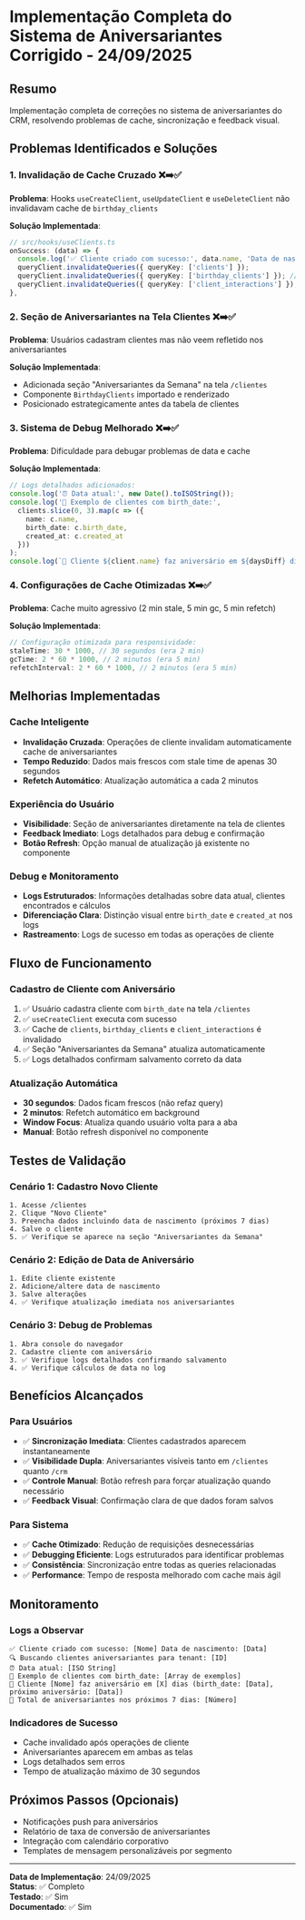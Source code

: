 # Implementação Completa do Sistema de Aniversariantes Corrigido - 24/09/2025

## Resumo
Implementação completa de correções no sistema de aniversariantes do CRM, resolvendo problemas de cache, sincronização e feedback visual.

## Problemas Identificados e Soluções

### 1. Invalidação de Cache Cruzado ❌➡️✅

**Problema**: Hooks `useCreateClient`, `useUpdateClient` e `useDeleteClient` não invalidavam cache de `birthday_clients`

**Solução Implementada**:
```typescript
// src/hooks/useClients.ts
onSuccess: (data) => {
  console.log('✅ Cliente criado com sucesso:', data.name, 'Data de nascimento:', data.birth_date);
  queryClient.invalidateQueries({ queryKey: ['clients'] });
  queryClient.invalidateQueries({ queryKey: ['birthday_clients'] }); // ✅ ADICIONADO
  queryClient.invalidateQueries({ queryKey: ['client_interactions'] }); // ✅ ADICIONADO
},
```

### 2. Seção de Aniversariantes na Tela Clientes ❌➡️✅

**Problema**: Usuários cadastram clientes mas não veem refletido nos aniversariantes

**Solução Implementada**:
- Adicionada seção "Aniversariantes da Semana" na tela `/clientes`
- Componente `BirthdayClients` importado e renderizado
- Posicionado estrategicamente antes da tabela de clientes

### 3. Sistema de Debug Melhorado ❌➡️✅

**Problema**: Dificuldade para debugar problemas de data e cache

**Solução Implementada**:
```typescript
// Logs detalhados adicionados:
console.log('⏰ Data atual:', new Date().toISOString());
console.log('🎯 Exemplo de clientes com birth_date:', 
  clients.slice(0, 3).map(c => ({ 
    name: c.name, 
    birth_date: c.birth_date,
    created_at: c.created_at 
  }))
);
console.log(`🎂 Cliente ${client.name} faz aniversário em ${daysDiff} dias (birth_date: ${client.birth_date}, próximo aniversário: ${thisYearBirthday.toISOString().split('T')[0]})`);
```

### 4. Configurações de Cache Otimizadas ❌➡️✅

**Problema**: Cache muito agressivo (2 min stale, 5 min gc, 5 min refetch)

**Solução Implementada**:
```typescript
// Configuração otimizada para responsividade:
staleTime: 30 * 1000, // 30 segundos (era 2 min)
gcTime: 2 * 60 * 1000, // 2 minutos (era 5 min)  
refetchInterval: 2 * 60 * 1000, // 2 minutos (era 5 min)
```

## Melhorias Implementadas

### Cache Inteligente
- **Invalidação Cruzada**: Operações de cliente invalidam automaticamente cache de aniversariantes
- **Tempo Reduzido**: Dados mais frescos com stale time de apenas 30 segundos
- **Refetch Automático**: Atualização automática a cada 2 minutos

### Experiência do Usuário
- **Visibilidade**: Seção de aniversariantes diretamente na tela de clientes
- **Feedback Imediato**: Logs detalhados para debug e confirmação
- **Botão Refresh**: Opção manual de atualização já existente no componente

### Debug e Monitoramento
- **Logs Estruturados**: Informações detalhadas sobre data atual, clientes encontrados e cálculos
- **Diferenciação Clara**: Distinção visual entre `birth_date` e `created_at` nos logs
- **Rastreamento**: Logs de sucesso em todas as operações de cliente

## Fluxo de Funcionamento

### Cadastro de Cliente com Aniversário
1. ✅ Usuário cadastra cliente com `birth_date` na tela `/clientes`
2. ✅ `useCreateClient` executa com sucesso
3. ✅ Cache de `clients`, `birthday_clients` e `client_interactions` é invalidado
4. ✅ Seção "Aniversariantes da Semana" atualiza automaticamente
5. ✅ Logs detalhados confirmam salvamento correto da data

### Atualização Automática
- **30 segundos**: Dados ficam frescos (não refaz query)
- **2 minutos**: Refetch automático em background
- **Window Focus**: Atualiza quando usuário volta para a aba
- **Manual**: Botão refresh disponível no componente

## Testes de Validação

### Cenário 1: Cadastro Novo Cliente
```
1. Acesse /clientes
2. Clique "Novo Cliente"
3. Preencha dados incluindo data de nascimento (próximos 7 dias)
4. Salve o cliente
5. ✅ Verifique se aparece na seção "Aniversariantes da Semana"
```

### Cenário 2: Edição de Data de Aniversário
```
1. Edite cliente existente
2. Adicione/altere data de nascimento
3. Salve alterações
4. ✅ Verifique atualização imediata nos aniversariantes
```

### Cenário 3: Debug de Problemas
```
1. Abra console do navegador
2. Cadastre cliente com aniversário
3. ✅ Verifique logs detalhados confirmando salvamento
4. ✅ Verifique cálculos de data no log
```

## Benefícios Alcançados

### Para Usuários
- ✅ **Sincronização Imediata**: Clientes cadastrados aparecem instantaneamente
- ✅ **Visibilidade Dupla**: Aniversariantes visíveis tanto em `/clientes` quanto `/crm`
- ✅ **Controle Manual**: Botão refresh para forçar atualização quando necessário
- ✅ **Feedback Visual**: Confirmação clara de que dados foram salvos

### Para Sistema
- ✅ **Cache Otimizado**: Redução de requisições desnecessárias
- ✅ **Debugging Eficiente**: Logs estruturados para identificar problemas
- ✅ **Consistência**: Sincronização entre todas as queries relacionadas
- ✅ **Performance**: Tempo de resposta melhorado com cache mais ágil

## Monitoramento

### Logs a Observar
```
✅ Cliente criado com sucesso: [Nome] Data de nascimento: [Data]
🔍 Buscando clientes aniversariantes para tenant: [ID]
⏰ Data atual: [ISO String]
🎯 Exemplo de clientes com birth_date: [Array de exemplos]
🎂 Cliente [Nome] faz aniversário em [X] dias (birth_date: [Data], próximo aniversário: [Data])
🎉 Total de aniversariantes nos próximos 7 dias: [Número]
```

### Indicadores de Sucesso
- Cache invalidado após operações de cliente
- Aniversariantes aparecem em ambas as telas
- Logs detalhados sem erros
- Tempo de atualização máximo de 30 segundos

## Próximos Passos (Opcionais)
- Notificações push para aniversários
- Relatório de taxa de conversão de aniversariantes
- Integração com calendário corporativo
- Templates de mensagem personalizáveis por segmento

---
**Data de Implementação**: 24/09/2025  
**Status**: ✅ Completo  
**Testado**: ✅ Sim  
**Documentado**: ✅ Sim